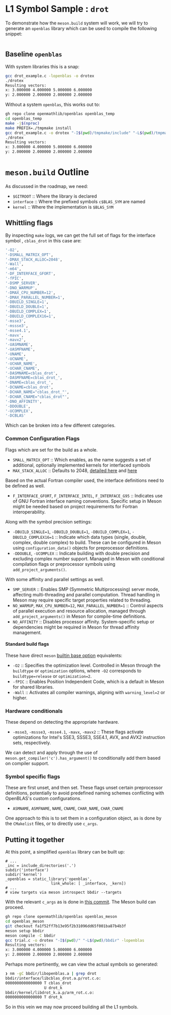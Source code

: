 # L1 Symbol Sample : `drot`

To demonstrate how the `meson.build` system will work, we will try to generate
an `openblas` library which can be used to compile the following snippet:

```{literalinclude} code_src/drot_example.c
```

## Baseline `openblas`

With system libraries this is a snap:

```bash
gcc drot_example.c -lopenblas -o drotex
./drotex
Resulting vectors:
x: 3.000000 4.000000 5.000000 6.000000 
y: 2.000000 2.000000 2.000000 2.000000 
```

Without a system `openblas`, this works out to:

```bash
gh repo clone openmathlib/openblas openblas_temp
cd openblas_temp
make -j$(nproc)
make PREFIX=./tmpmake install
gcc drot_example.c -o drotex "-I$(pwd)/tmpmake/include" "-L$(pwd)/tmpmake/lib" -lopenblas
./drotex
Resulting vectors:
x: 3.000000 4.000000 5.000000 6.000000 
y: 2.000000 2.000000 2.000000 2.000000 
```

# `meson.build` Outline

As discussed in the roadmap, we need:
- `$GITROOT` :: Where the library is declared
- `interface` :: Where the prefixed symbols `c$BLAS_SYM` are named
- `kernel` :: Where the implementation is `$BLAS_SYM`

## Whittling flags

By inspecting `make` logs, we can get the full set of flags for the interface
symbol , `cblas_drot` in this case are:

```bash
'-O2',
'-DSMALL_MATRIX_OPT',
'-DMAX_STACK_ALLOC=2048',
'-Wall',
'-m64',
'-DF_INTERFACE_GFORT',
'-fPIC',
'-DSMP_SERVER',
'-DNO_WARMUP',
'-DMAX_CPU_NUMBER=12',
'-DMAX_PARALLEL_NUMBER=1',
'-DBUILD_SINGLE=1',
'-DBUILD_DOUBLE=1',
'-DBUILD_COMPLEX=1',
'-DBUILD_COMPLEX16=1',
'-msse3',
'-mssse3',
'-msse4.1',
'-mavx',
'-mavx2',
'-UASMNAME',
'-UASMFNAME',
'-UNAME',
'-UCNAME',
'-UCHAR_NAME',
'-UCHAR_CNAME',
'-DASMNAME=cblas_drot',
'-DASMFNAME=cblas_drot_',
'-DNAME=cblas_drot_',
'-DCNAME=cblas_drot',
'-DCHAR_NAME="cblas_drot_"',
'-DCHAR_CNAME="cblas_drot"',
'-DNO_AFFINITY',
'-DDOUBLE',
'-UCOMPLEX',
'-DCBLAS'
```

Which can be broken into a few different categories.

### Common Configuration Flags

Flags which are set for the build as a whole.

- `SMALL_MATRIX_OPT` :: Which enables, as the name suggests a set of additional,
  optionally implemented kernels for interfaced symbols
- `MAX_STACK_ALLOC` :: Defaults to 2048, [detailed here](https://github.com/OpenMathLib/OpenBLAS/blob/3cf57a61d59a39cc668b21ceafaa006abcfdcf94/common_stackalloc.h#L41-L48) and [here](https://github.com/xianyi/OpenBLAS/pull/482)

Based on the actual Fortran compiler used, the interface definitions need to be
defined as well.

- `F_INTERFACE_GFORT`, `F_INTERFACE_INTEL`, `F_INTERFACE_G95` :: Indicates use of GNU Fortran interface naming conventions. Specific setup in Meson might be needed based on project requirements for Fortran interoperability.

Along with the symbol precision settings:

- `-DBUILD_SINGLE=1`, `-DBUILD_DOUBLE=1`, `-DBUILD_COMPLEX=1`,
  `-DBUILD_COMPLEX16=1` :: Indicate which data types (single, double, complex,
  double complex) to build. These can be configured in Meson using
  `configuration_data()` objects for preprocessor definitions.
- `-DDOUBLE`, `-UCOMPLEX` :: Indicate building with double precision and
  excluding complex number support. Managed in Meson with conditional
  compilation flags or preprocessor symbols using `add_project_arguments()`.

With some affinity and parallel settings as well.

- `SMP_SERVER` :: Enables SMP (Symmetric Multiprocessing) server mode, affecting
  multi-threading and parallel computation. Thread handling in Meson may require
  specific target properties related to threading.
- `NO_WARMUP`, `MAX_CPU_NUMBER=12`, `MAX_PARALLEL_NUMBER=1` :: Control aspects
  of parallel execution and resource allocation, managed through
  `add_project_arguments()` in Meson for compile-time definitions.
- `NO_AFFINITY` :: Disables processor affinity. System-specific setup or dependencies might be required in Meson for thread affinity management.
  
#### Standard build flags

These have direct `meson` [builtin base
option](https://mesonbuild.com/Builtin-options.html#base-options) equivalents:

- `-O2` :: Specifies the optimization level. Controlled in Meson through the `buildtype` or `optimization` options, where `-O2` corresponds to `buildtype=release` or `optimization=2`.
- `-fPIC` :: Enables Position Independent Code, which is a default in Meson for
  shared libraries.
- `-Wall` :: Activates all compiler warnings, aligning with `warning_level=2` or
  higher.

### Hardware conditionals

These depend on detecting the appropriate hardware.

- `-msse3`, `-mssse3`, `-msse4.1`, `-mavx`, `-mavx2` :: These flags activate
  optimizations for Intel's SSE3, SSSE3, SSE4.1, AVX, and AVX2 instruction sets,
  respectively. 

We can detect and apply through the use of
`meson.get_compiler('c').has_argument()` to conditionally add them based on
compiler support.

### Symbol specific flags

These are first unset, and then set. These flags unset certain preprocessor
definitions, potentially to avoid predefined naming schemes conflicting with
OpenBLAS's custom configurations.

<!-- what about *F -->
<!-- CCOMMON_OPT	+= -DASMNAME=$(FU)$(*F) -DASMFNAME=$(FU)$(*F)$(BU) -DNAME=$(*F)$(BU) -DCNAME=$(*F) -DCHAR_NAME=\"$(*F)$(BU)\" -DCHAR_CNAME=\"$(*F)\" -->

- `ASMNAME`, `ASMFNAME`, `NAME`, `CNAME`, `CHAR_NAME`, `CHAR_CNAME`

One approach to this is to set them in a configuration object, as is done by the
`CMakelist` files, or to directly use `c_args`.

## Putting it together

At this point, a simplified `openblas` library can be built up:

```meson
# ...
_inc = include_directories('.')
subdir('interface')
subdir('kernel')
_openblas = static_library('openblas',
                    link_whole: [ _interface, _kern])
# ...
# view targets via meson introspect bbdir --targets
```

With the relevant `c_args` as is done in [this
commit](https://github.com/HaoZeke/OpenBLAS/commit/fa1f52ff7b13e95f2b31096dd65f001ba87b4b3f).
The Meson build can proceed.

```bash
gh repo clone openmathlib/openblas openblas_meson
cd openblas_meson
git checkout fa1f52ff7b13e95f2b31096dd65f001ba87b4b3f
meson setup bbdir
meson compile -C bbdir
gcc trial.c -o drotex "-I$(pwd)/" "-L$(pwd)/bbdir" -lopenblas
Resulting vectors:
x: 3.000000 4.000000 5.000000 6.000000 
y: 2.000000 2.000000 2.000000 2.000000 
```

Perhaps more pertinently, we can view the actual symbols so generated:

```bash
❯ nm -gC bbdir/libopenblas.a | grep drot
bbdir/interface/libcblas_drot.a.p/rot.c.o:
0000000000000000 T cblas_drot
                 U drot_k
bbdir/kernel/libdrot_k.a.p/arm_rot.c.o:
0000000000000000 T drot_k
```

So in this vein we may now proceed building all the L1 symbols.
